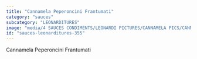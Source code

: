 ```yaml
---
title: "Cannamela Peperoncini Frantumati"
category: "sauces"
subcategory: "LEONARDITURES"
image: "media/4 SAUCES CONDIMENTS/LEONARDI PICTURES/CANNAMELA PICS/CANNAMELA PEPERONCINI FRANTUMATI.png"
id: "sauces-leonarditures-355"
---
```


Cannamela Peperoncini Frantumati
